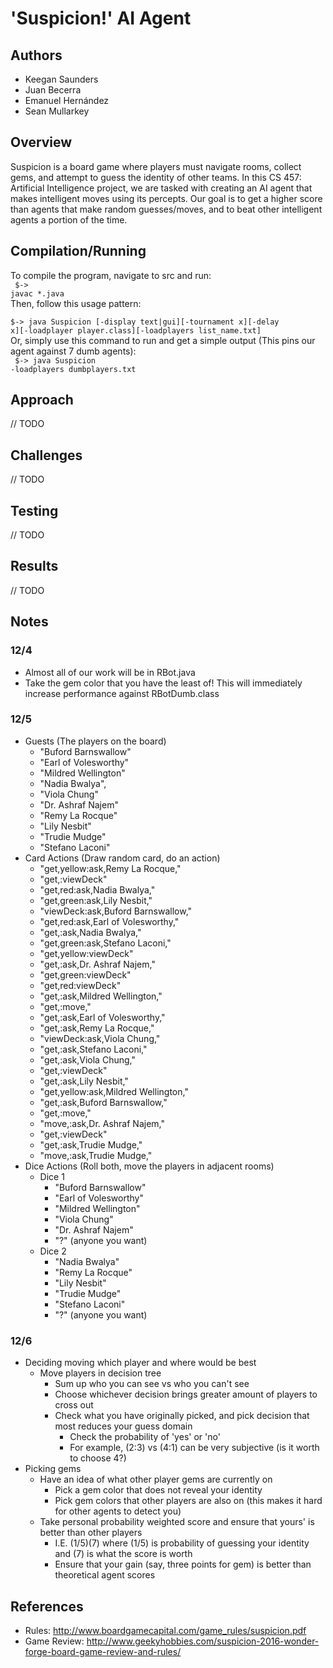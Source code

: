 # 'Suspicion!' AI Agent

## Authors
- Keegan Saunders
- Juan Becerra
- Emanuel Hernández
- Sean Mullarkey

## Overview
Suspicion is a board game where players must navigate rooms, collect gems, and attempt to guess the identity of other teams. In this 
CS 457: Artificial Intelligence project, we are tasked with creating an AI agent that makes intelligent moves using its percepts. Our 
goal is to get a higher score than agents that make random guesses/moves, and to beat other intelligent agents a portion of the time.

## Compilation/Running
To compile the program, navigate to src and run:
<br>
<code>
$-> javac *.java
</code>
<br>
Then, follow this usage pattern:
<br>
<code>
$-> java Suspicion [-display text|gui][-tournament x][-delay x][-loadplayer player.class][-loadplayers list_name.txt]
</code>
<br>
Or, simply use this command to run and get a simple output (This pins our agent against 7 dumb agents):
<br>
<code>
$-> java Suspicion -loadplayers dumbplayers.txt
</code>
<br>

## Approach
// TODO

## Challenges
// TODO

## Testing
// TODO

## Results
// TODO

## Notes

### 12/4
- Almost all of our work will be in RBot.java
- Take the gem color that you have the least of! This will immediately increase performance against RBotDumb.class

### 12/5
- Guests (The players on the board)
    - "Buford Barnswallow"
    - "Earl of Volesworthy"
    - "Mildred Wellington"
    - "Nadia Bwalya",
    - "Viola Chung"
    - "Dr. Ashraf Najem"
    - "Remy La Rocque"
    - "Lily Nesbit"
    - "Trudie Mudge"
    - "Stefano Laconi"
- Card Actions (Draw random card, do an action)
    - "get,yellow:ask,Remy La Rocque,"
    - "get,:viewDeck"
    - "get,red:ask,Nadia Bwalya,"
    - "get,green:ask,Lily Nesbit,"
    - "viewDeck:ask,Buford Barnswallow,"
    - "get,red:ask,Earl of Volesworthy,"
    - "get,:ask,Nadia Bwalya,"
    - "get,green:ask,Stefano Laconi,"
    - "get,yellow:viewDeck"
    - "get,:ask,Dr. Ashraf Najem,"
    - "get,green:viewDeck"
    - "get,red:viewDeck"
    - "get,:ask,Mildred Wellington,"
    - "get,:move,"
    - "get,:ask,Earl of Volesworthy,"
    - "get,:ask,Remy La Rocque,"
    - "viewDeck:ask,Viola Chung,"
    - "get,:ask,Stefano Laconi,"
    - "get,:ask,Viola Chung,"
    - "get,:viewDeck"
    - "get,:ask,Lily Nesbit,"
    - "get,yellow:ask,Mildred Wellington,"
    - "get,:ask,Buford Barnswallow,"
    - "get,:move,"
    - "move,:ask,Dr. Ashraf Najem,"
    - "get,:viewDeck"
    - "get,:ask,Trudie Mudge,"
    - "move,:ask,Trudie Mudge,"
- Dice Actions (Roll both, move the players in adjacent rooms)
    - Dice 1
        - "Buford Barnswallow"
        - "Earl of Volesworthy"
        - "Mildred Wellington"
        - "Viola Chung"
        - "Dr. Ashraf Najem"
        - "?" (anyone you want)
    - Dice 2
        - "Nadia Bwalya"
        - "Remy La Rocque"
        - "Lily Nesbit"
        - "Trudie Mudge"
        - "Stefano Laconi"
        - "?" (anyone you want)

### 12/6
- Deciding moving which player and where would be best
    - Move players in decision tree
        - Sum up who you can see vs who you can't see
        - Choose whichever decision brings greater amount of players to cross out
        - Check what you have originally picked, and pick decision that most reduces your guess domain
            - Check the probability of 'yes' or 'no'
            - For example, (2:3) vs (4:1) can be very subjective (is it worth to choose 4?)
- Picking gems
    - Have an idea of what other player gems are currently on
        - Pick a gem color that does not reveal your identity
        - Pick gem colors that other players are also on (this makes it hard for other agents to detect you)
    - Take personal probability weighted score and ensure that yours' is better than other players
        - I.E. (1/5)(7) where (1/5) is probability of guessing your identity and (7) is what the score is worth
        - Ensure that your gain (say, three points for gem) is better than theoretical agent scores

## References
- Rules: http://www.boardgamecapital.com/game_rules/suspicion.pdf
- Game Review: http://www.geekyhobbies.com/suspicion-2016-wonder-forge-board-game-review-and-rules/
